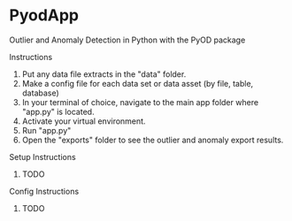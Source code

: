 # PyodApp
Outlier and Anomaly Detection in Python with the PyOD package

Instructions
1. Put any data file extracts in the "data" folder.
2. Make a config file for each data set or data asset (by file, table, database)
3. In your terminal of choice, navigate to the main app folder where "app.py" is located.
4. Activate your virtual environment.
5. Run "app.py"
6. Open the "exports" folder to see the outlier and anomaly export results.


Setup Instructions
1. TODO


Config Instructions
1. TODO